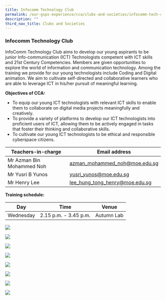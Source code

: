 ```yaml
---
title: Infocomm Technology Club
permalink: /our-gsps-experience/cca/clubs-and-societies/infocomm-tech-club/
description: ""
third_nav_title: Clubs and Societies
---
```

### **Infocomm Technology Club**
InfoComm Technology Club aims to develop our young aspirants to be junior Info-communication (ICT) Technologists competent with ICT skills and 21st Century Competencies. Members are given opportunities to explore the world of information and communication technology. Among the training we provide for our young technologists include Coding and Digital animation. We aim to cultivate self-directed and collaborative learners who are able to leverage ICT in his/her pursuit of meaningful learning.

**Objectives of CCA:**
*   To equip our young ICT technologists with relevant ICT skills to enable them to collaborate on digital media projects meaningfully and creatively.&nbsp;&nbsp;
*   To provide a variety of platforms to develop our ICT technologists into proficient users of ICT, allowing them to be actively engaged in tasks that foster their thinking and collaborative skills.&nbsp;
*   To cultivate our young ICT technologists to be ethical and responsible cyberspace citizens.


| Teachers-in-charge | Email address | 
| -------- | -------- | 
| Mr Azman Bin Mohammed Noh    | azman_mohammed_noh@moe.edu.sg     | 
| Mr Yusri B Yunos   | yusri_yunos@moe.edu.sg     | 
| Mr Henry Lee    | lee_hung_tong_henry@moe.edu.sg   | 

**Training schedule:**


| Day | Time | Venue |
| -------- | -------- | -------- |
| Wednesday     | 2.15 p.m. - 3.45 p.m.     | Autumn Lab     |

![](/images/Infocomm%20Technology%20Club/hackathon@peihwa1.jpg)

![](/images/Infocomm%20Technology%20Club/hackathon@peihwa2.jpg)

![](/images/Infocomm%20Technology%20Club/hackathon@peihwa3.jpg)


![](/images/Infocomm%20Technology%20Club/hackathon@mjs.jpg)

![](/images/Infocomm%20Technology%20Club/hackathon@mjs2.jpg)

![](/images/Infocomm%20Technology%20Club/itc1.jpg)

![](/images/Infocomm%20Technology%20Club/itc3.jpg)

![](/images/Infocomm%20Technology%20Club/img-20230125-wa0010.jpg)